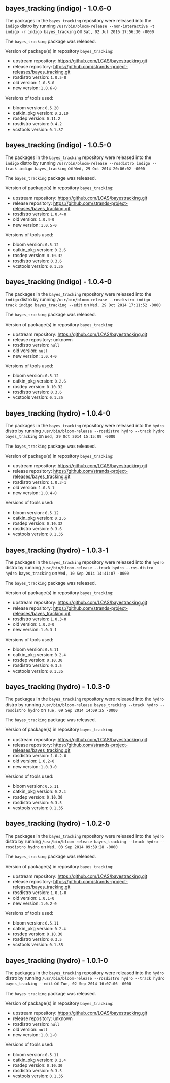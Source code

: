 ## bayes_tracking (indigo) - 1.0.6-0

The packages in the `bayes_tracking` repository were released into the `indigo` distro by running `/usr/bin/bloom-release --non-interactive -t indigo -r indigo bayes_tracking` on `Sat, 02 Jul 2016 17:56:30 -0000`

The `bayes_tracking` package was released.

Version of package(s) in repository `bayes_tracking`:
- upstream repository: https://github.com/LCAS/bayestracking.git
- release repository: https://github.com/strands-project-releases/bayes_tracking.git
- rosdistro version: `1.0.5-0`
- old version: `1.0.5-0`
- new version: `1.0.6-0`

Versions of tools used:
- bloom version: `0.5.20`
- catkin_pkg version: `0.2.10`
- rosdep version: `0.11.2`
- rosdistro version: `0.4.2`
- vcstools version: `0.1.37`


## bayes_tracking (indigo) - 1.0.5-0

The packages in the `bayes_tracking` repository were released into the `indigo` distro by running `/usr/bin/bloom-release --rosdistro indigo --track indigo bayes_tracking` on `Wed, 29 Oct 2014 20:06:02 -0000`

The `bayes_tracking` package was released.

Version of package(s) in repository `bayes_tracking`:
- upstream repository: https://github.com/LCAS/bayestracking.git
- release repository: https://github.com/strands-project-releases/bayes_tracking.git
- rosdistro version: `1.0.4-0`
- old version: `1.0.4-0`
- new version: `1.0.5-0`

Versions of tools used:
- bloom version: `0.5.12`
- catkin_pkg version: `0.2.6`
- rosdep version: `0.10.32`
- rosdistro version: `0.3.6`
- vcstools version: `0.1.35`


## bayes_tracking (indigo) - 1.0.4-0

The packages in the `bayes_tracking` repository were released into the `indigo` distro by running `/usr/bin/bloom-release --rosdistro indigo --track indigo bayes_tracking --edit` on `Wed, 29 Oct 2014 17:11:52 -0000`

The `bayes_tracking` package was released.

Version of package(s) in repository `bayes_tracking`:
- upstream repository: https://github.com/LCAS/bayestracking.git
- release repository: unknown
- rosdistro version: `null`
- old version: `null`
- new version: `1.0.4-0`

Versions of tools used:
- bloom version: `0.5.12`
- catkin_pkg version: `0.2.6`
- rosdep version: `0.10.32`
- rosdistro version: `0.3.6`
- vcstools version: `0.1.35`


## bayes_tracking (hydro) - 1.0.4-0

The packages in the `bayes_tracking` repository were released into the `hydro` distro by running `/usr/bin/bloom-release --rosdistro hydro --track hydro bayes_tracking` on `Wed, 29 Oct 2014 15:15:09 -0000`

The `bayes_tracking` package was released.

Version of package(s) in repository `bayes_tracking`:
- upstream repository: https://github.com/LCAS/bayestracking.git
- release repository: https://github.com/strands-project-releases/bayes_tracking.git
- rosdistro version: `1.0.3-1`
- old version: `1.0.3-1`
- new version: `1.0.4-0`

Versions of tools used:
- bloom version: `0.5.12`
- catkin_pkg version: `0.2.6`
- rosdep version: `0.10.32`
- rosdistro version: `0.3.6`
- vcstools version: `0.1.35`


## bayes_tracking (hydro) - 1.0.3-1

The packages in the `bayes_tracking` repository were released into the `hydro` distro by running `/usr/bin/bloom-release --track hydro --ros-distro hydro bayes_tracking` on `Wed, 10 Sep 2014 14:41:07 -0000`

The `bayes_tracking` package was released.

Version of package(s) in repository `bayes_tracking`:
- upstream repository: https://github.com/LCAS/bayestracking.git
- release repository: https://github.com/strands-project-releases/bayes_tracking.git
- rosdistro version: `1.0.3-0`
- old version: `1.0.3-0`
- new version: `1.0.3-1`

Versions of tools used:
- bloom version: `0.5.11`
- catkin_pkg version: `0.2.4`
- rosdep version: `0.10.30`
- rosdistro version: `0.3.5`
- vcstools version: `0.1.35`


## bayes_tracking (hydro) - 1.0.3-0

The packages in the `bayes_tracking` repository were released into the `hydro` distro by running `/usr/bin/bloom-release bayes_tracking --track hydro --rosdistro hydro` on `Tue, 09 Sep 2014 14:09:25 -0000`

The `bayes_tracking` package was released.

Version of package(s) in repository `bayes_tracking`:
- upstream repository: https://github.com/LCAS/bayestracking.git
- release repository: https://github.com/strands-project-releases/bayes_tracking.git
- rosdistro version: `1.0.2-0`
- old version: `1.0.2-0`
- new version: `1.0.3-0`

Versions of tools used:
- bloom version: `0.5.11`
- catkin_pkg version: `0.2.4`
- rosdep version: `0.10.30`
- rosdistro version: `0.3.5`
- vcstools version: `0.1.35`


## bayes_tracking (hydro) - 1.0.2-0

The packages in the `bayes_tracking` repository were released into the `hydro` distro by running `/usr/bin/bloom-release bayes_tracking --track hydro --rosdistro hydro` on `Wed, 03 Sep 2014 09:39:28 -0000`

The `bayes_tracking` package was released.

Version of package(s) in repository `bayes_tracking`:
- upstream repository: https://github.com/LCAS/bayestracking.git
- release repository: https://github.com/strands-project-releases/bayes_tracking.git
- rosdistro version: `1.0.1-0`
- old version: `1.0.1-0`
- new version: `1.0.2-0`

Versions of tools used:
- bloom version: `0.5.11`
- catkin_pkg version: `0.2.4`
- rosdep version: `0.10.30`
- rosdistro version: `0.3.5`
- vcstools version: `0.1.35`


## bayes_tracking (hydro) - 1.0.1-0

The packages in the `bayes_tracking` repository were released into the `hydro` distro by running `/usr/bin/bloom-release --rosdistro hydro --track hydro bayes_tracking --edit` on `Tue, 02 Sep 2014 16:07:06 -0000`

The `bayes_tracking` package was released.

Version of package(s) in repository `bayes_tracking`:
- upstream repository: https://github.com/LCAS/bayestracking.git
- release repository: unknown
- rosdistro version: `null`
- old version: `null`
- new version: `1.0.1-0`

Versions of tools used:
- bloom version: `0.5.11`
- catkin_pkg version: `0.2.4`
- rosdep version: `0.10.30`
- rosdistro version: `0.3.5`
- vcstools version: `0.1.35`


